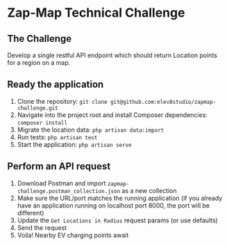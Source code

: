 # Zap-Map Technical Challenge

## The Challenge

Develop a single restful API endpoint which should return Location points for a region on a map.

## Ready the application

1. Clone the repository: `git clone git@github.com:elev8studio/zapmap-challenge.git`
2. Navigate into the project root and install Composer dependencies: `composer install`
3. Migrate the location data: `php artisan data:import`
4. Run tests: `php artisan test`
5. Start the application: `php artisan serve`

## Perform an API request

1. Download Postman and import `zapmap-challenge.postman_collection.json` as a new collection
2. Make sure the URL/port matches the running application (if you already have an application running on localhost port 8000, the port will be different)
3. Update the `Get Locations in Radius` request params (or use defaults)
4. Send the request
5. Voila! Nearby EV charging points await

